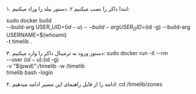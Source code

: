 ۱. ابتدا داکر را نصب میکنیم
۲. دستور بیلد را وراد میکنیم:

sudo docker build \
  --build-arg USER_UID=$(id -u) --build-arg USER_GID=$(id -g) --build-arg USERNAME=$(whoami) \
  -t timelib .

۳. دستور ورود به ترمینال داکر را وارد میکنیم:
sudo docker run -it --rm \
  --user $(id -u):$(id -g) \
  -v "$(pwd)":/timelib -w /timelib \
  timelib bash -login


۴. ادامه را از فایل راهنمای این مسیر ادامه میدهیم:
cd /timelib/zones

